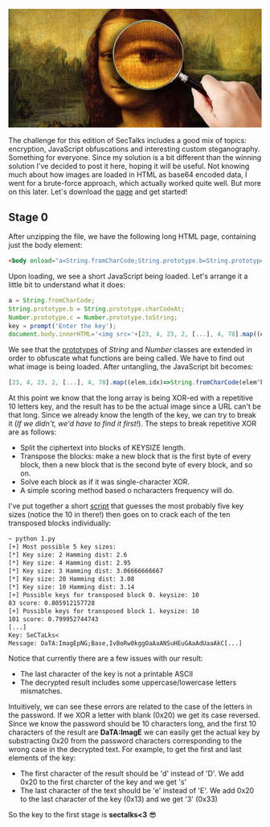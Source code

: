 ![Logo](/assets/images/sectalks8-0.jpg)

The challenge for this edition of SecTalks includes a good mix of topics: encryption, JavaScript obfuscations and interesting custom steganography. Something for everyone. Since my solution is a bit different than the winning solution I've decided to post it here, hoping it will be useful. Not knowing much about how images are loaded in HTML as base64 encoded data, I went for a brute-force approach, which actually worked quite well. But more on this later. Let's download the [page](/files/page.zip) and get started!

## Stage 0

After unzipping the file, we have the following long HTML page, containing just the body element:
```html
<body onload="a=String.fromCharCode;String.prototype.b=String.prototype.charCodeAt;Number.prototype.c=Number.prototype.toString;key=prompt('Enter the key');document.body.innerHTML='<img src='+[23, 4, 23, 2, [...], 4, 78].map((e,i)=>a(e^key[i%10].b(0).c(10))).join('')+' />';"></body>
```

Upon loading, we see a short JavaScript being loaded. Let's arrange it a little bit to understand what it does:

```javascript
a = String.fromCharCode;                                 
String.prototype.b = String.prototype.charCodeAt;
Number.prototype.c = Number.prototype.toString;
key = prompt('Enter the key');
document.body.innerHTML='<img src='+[23, 4, 23, 2, [...], 4, 78].map((e,i)=>a(e^key[i%10].b(0).c(10))).join('')+' />';
```
We see that the [prototypes](https://developer.mozilla.org/en/docs/Web/JavaScript/Reference/Global_Objects/Object/prototype) of _String_ and _Number_ classes are extended in order to obfuscate what functions are being called. We have to find out what image is being loaded. After untangling, the JavaScript bit becomes:

```javascript
[23, 4, 23, 2, [...], 4, 78].map((elem,idx)=>String.fromCharCode(elem^key[idx%10].charcodeAt(0).toString(10))).join('')
```

At this point we know that the long array is being XOR-ed with a repetitive 10 letters key, and the result has to be the actual image since a URL can't be that long. Since we already know the length of the key, we can try to break it (_If we didn't, we'd have to find it first!_). The steps to break repetitive XOR are as follows:

 * Split the ciphertext into blocks of KEYSIZE length.
 * Transpose the blocks: make a new block that is the first byte of every block, then a new block that is the second byte of every block, and so on.
 * Solve each block as if it was single-character XOR. 
 * A simple scoring method based o ncharacters frequency will do. 
 
I've put together a short [script](/files/breakXOR.py) that guesses the most probably five key sizes (notice the 10 in there!) then goes on to crack each of the ten transposed blocks individually:
```
~ python 1.py
[+] Most possible 5 key sizes: 
[*] Key size: 2 Hamming dist: 2.6
[*] Key size: 4 Hamming dist: 2.95
[*] Key size: 3 Hamming dist: 3.06666666667
[*] Key size: 20 Hamming dist: 3.08
[*] Key size: 10 Hamming dist: 3.14
[+] Possible keys for transposed block 0. keysize: 10
83 score: 0.805912157728
[+] Possible keys for transposed block 1. keysize: 10
101 score: 0.799952744743
[...]
Key: SeCTaLks<
Message: DaTA:ImagEpNG;Base,IvBoRw0kggOaAaANSuHEuGAaAdUaaAkC[...]
```

Notice that currently there are a few issues with our result:
* The last character of the key is not a printable ASCII
* The decrypted result includes some uppercase/lowercase letters mismatches. 

Intuitively, we can see these errors are related to the case of the letters in the password. If we XOR a letter with blank (0x20) we get its case reversed. Since we know the password should be 10 characters long, and the first 10 characters of the result are **DaTA:ImagE** we can easily get the actual key by substracting 0x20 from the password characters corresponding to the wrong case in the decrypted text. For example, to get the first and last elements of the key:

* The first character of the result should be 'd' instead of 'D'. We add 0x20 to the first charcter of the key and we get 's'
* The last character of the text should be 'e' instead of 'E'. We add 0x20 to the last character of the key (0x13) and we get '3' (0x33)

So the key to the first stage is **sectalks<3** :sunglasses:

